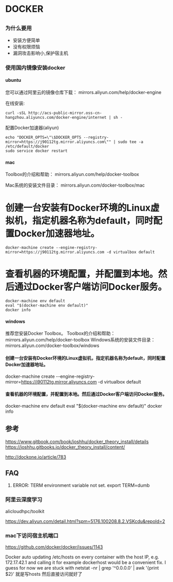 DOCKER
=============

##

### 为什么要用

* 安装方便简单
* 没有权限烦恼
* 漏洞攻击影响小,保护宿主机

### 使用国内镜像安装docker

#### ubuntu

您可以通过阿里云的镜像仓库下载： mirrors.aliyun.com/help/docker-engine

在线安装:

```
curl -sSL http://acs-public-mirror.oss-cn-hangzhou.aliyuncs.com/docker-engine/internet | sh -
```

配置Docker加速器(aliyun)

```
echo "DOCKER_OPTS=\"\$DOCKER_OPTS --registry-mirror=https://j90112tg.mirror.aliyuncs.com\"" | sudo tee -a /etc/default/docker
sudo service docker restart
```

#### mac

Toolbox的介绍和帮助： mirrors.aliyun.com/help/docker-toolbox

Mac系统的安装文件目录： mirrors.aliyun.com/docker-toolbox/mac

  # 创建一台安装有Docker环境的Linux虚拟机，指定机器名称为default，同时配置Docker加速器地址。
  ```
  docker-machine create --engine-registry-mirror=https://j90112tg.mirror.aliyuncs.com -d virtualbox default
  ```

  # 查看机器的环境配置，并配置到本地。然后通过Docker客户端访问Docker服务。
  ```
  docker-machine env default
  eval "$(docker-machine env default)"
  docker info
  ```
#### windows

推荐您安装Docker Toolbox。
Toolbox的介绍和帮助： mirrors.aliyun.com/help/docker-toolbox
Windows系统的安装文件目录： mirrors.aliyun.com/docker-toolbox/windows

#### 创建一台安装有Docker环境的Linux虚拟机，指定机器名称为default，同时配置Docker加速器地址。
docker-machine create --engine-registry-mirror=https://j90112tg.mirror.aliyuncs.com -d virtualbox default

#### 查看机器的环境配置，并配置到本地。然后通过Docker客户端访问Docker服务。
docker-machine env default
eval "$(docker-machine env default)"
docker info


## 参考

https://www.gitbook.com/book/joshhu/docker_theory_install/details
https://joshhu.gitbooks.io/docker_theory_install/content/

http://dockone.io/article/783

## FAQ


1. ERROR: TERM environment variable not set.
export TERM=dumb

### 阿里云深度学习

alicloudhpc/toolkit

https://dev.aliyun.com/detail.html?spm=5176.100208.8.2.VSKcdu&repoId=2

### mac下访问宿主机端口

https://github.com/docker/docker/issues/1143

Docker auto updating /etc/hosts on every container with the host IP, e.g. 172.17.42.1 and calling it for example dockerhost would be a convenient fix.
I guess for now we are stuck with
netstat -nr | grep '^0\.0\.0\.0' | awk '{print $2}'
就是写hosts 然后直接访问就好了
